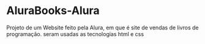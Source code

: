 # AluraBooks-Alura
Projeto de um Website feito pela Alura, em que é site de vendas de livros de programação. seram usadas as tecnologias html e css 
